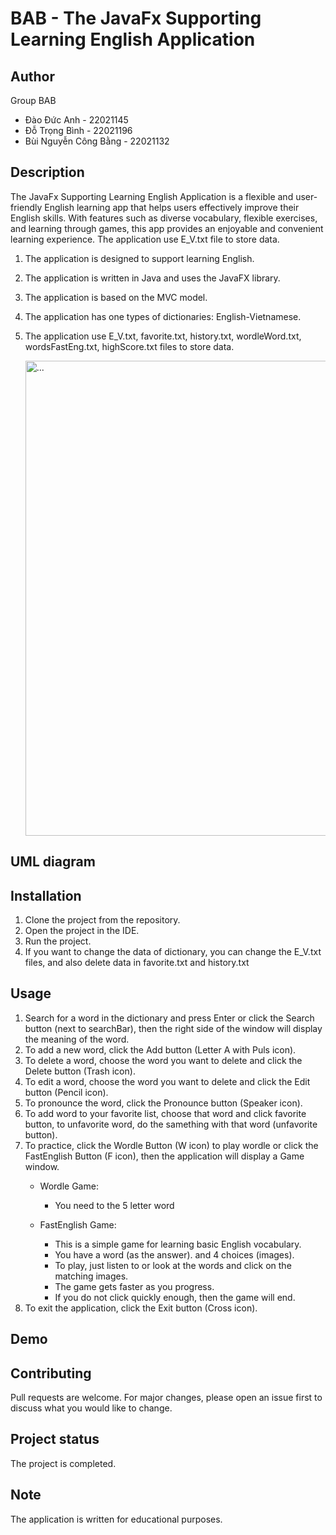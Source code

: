 # BAB - The JavaFx Supporting Learning English Application

## Author

Group BAB
- Đào Đức Anh - 22021145
- Đỗ Trọng Bình - 22021196
- Bùi Nguyễn Công Bằng - 22021132

## Description
The JavaFx Supporting Learning English Application is a flexible and user-friendly English learning app that helps users effectively improve their English skills. With features such as diverse vocabulary, flexible exercises, and learning through games, this app provides an enjoyable and convenient learning experience. The application use E_V.txt file to store data.

1. The application is designed to support learning English.
2. The application is written in Java and uses the JavaFX library.
3. The application is based on the MVC model.
4. The application has one types of dictionaries: English-Vietnamese.
5. The application use E_V.txt, favorite.txt, history.txt, wordleWord.txt, wordsFastEng.txt, highScore.txt files to store data.




   <img src="https://github.com/dwcsnh/English-Learning-App/assets/144114071/c30d3184-9d73-4e35-909a-60b64a197adf" alt="..." width="760" />




## UML diagram

## Installation
1. Clone the project from the repository.
2. Open the project in the IDE.
3. Run the project.
4. If you want to change the data of dictionary, you can change the E_V.txt files, and also delete data in favorite.txt and history.txt


## Usage
1. Search for a word in the dictionary and press Enter or click the Search button (next to searchBar), then the right side of the window will display the meaning of the word.
2. To add a new word, click the Add button (Letter A with Puls icon).
3. To delete a word, choose the word you want to delete and click the Delete button (Trash icon).
4. To edit a word, choose the word you want to delete and click the Edit button (Pencil icon).
5. To pronounce the word, click the Pronounce button (Speaker icon).
6. To add word to your favorite list, choose that word and click favorite button, to unfavorite word, do the samething with that word (unfavorite button). 
7. To practice, click the Wordle Button (W icon) to play wordle or click the FastEnglish Button (F icon), then the application will display a Game window.
   - Wordle Game:
     + You need to the 5 letter word
    
   - FastEnglish Game:
     + This is a simple game for learning basic English vocabulary.
     + You have a word (as the answer). and 4 choices (images).
     + To play, just listen to or look at the words and click on the matching images.
     + The game gets faster as you progress.
     + If you do not click quickly enough, then the game will end.
8. To exit the application, click the Exit button (Cross icon).

## Demo

## Contributing
Pull requests are welcome. For major changes, please open an issue first to discuss what you would like to change.

## Project status
The project is completed.

## Note 
The application is written for educational purposes.
